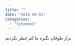 ```yaml
---
title: ""
date: "2018-09-01"
categories: 
  - "tytomood"
---
```


بزار طوفان بگیره ما کم خطر نکردیم
